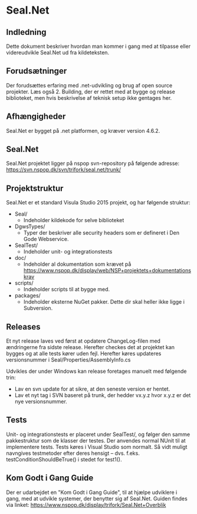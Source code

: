 # Seal.Net

## Indledning

Dette dokument beskriver hvordan man kommer i gang med at tilpasse eller videreudvikle Seal.Net ud fra
kildeteksten.

## Forudsætninger

Der forudsættes erfaring med .net-udvikling og brug af open source projekter. Læs også
2. Building, der er rettet med at bygge og release biblioteket, men hvis beskrivelse af teknisk setup
ikke gentages her.

## Afhængigheder

Seal.Net er bygget på .net platformen, og kræver version 4.6.2.

## Seal.Net

Seal.Net projektet ligger på nspop svn-repository på følgende adresse:
https://svn.nspop.dk/svn/trifork/seal.net/trunk/

## Projektstruktur

Seal.Net er et standard Visula Studio 2015 projekt, og har følgende struktur:

* Seal/
  * Indeholder kildekode for selve biblioteket
* DgwsTypes/
  * Typer der beskriver alle security headers som er defineret i Den Gode Webservice.
* SealTest/
  * Indeholder unit- og integrationstests
* doc/
  * Indeholder al dokumentation som krævet på https://www.nspop.dk/display/web/NSP+projektets+dokumentationskrav
* scripts/
  * Indeholder scripts til at bygge med.
* packages/
  * Indeholder eksterne NuGet pakker. Dette dir skal heller ikke ligge i Subversion.

## Releases

Et nyt release laves ved først at opdatere ChangeLog-filen med ændringerne fra sidste release. Herefter
checkes det at projektet kan bygges og at alle tests kører uden fejl.
Herefter køres updateres versionsnummer i Seal/Properties/AssemblyInfo.cs

Udvikles der under Windows kan release foretages manuelt med følgende trin:

* Lav en svn update for at sikre, at den seneste version er hentet.
* Lav et nyt tag i SVN baseret på trunk, der hedder vx.y.z hvor x.y.z er det nye versionsnummer.

## Tests

Unit- og integrationstests er placeret under SealTest/, og følger den samme pakkestruktur som de klasser der
testes. Der anvendes normal NUnit til at implementere tests.
Tests køres i Visual Studio som normalt.
Så vidt muligt navngives testmetoder efter deres hensigt – dvs. f.eks. testConditionShouldBeTrue() i stedet
for test1().

## Kom Godt i Gang Guide

Der er udarbejdet en "Kom Godt i Gang Guide", til at hjælpe udviklere i gang, med at udvikle systemer, der benytter sig af Seal.Net.
Guiden findes via linket: https://www.nspop.dk/display/trifork/Seal.Net+Overblik

